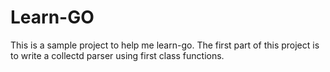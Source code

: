 # Learn-GO

This is a sample project to help me learn-go.  The first part of this project is to write a collectd parser using first class functions.
